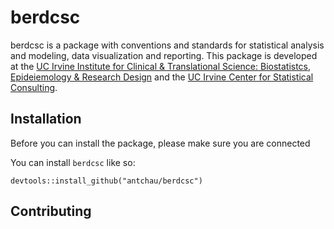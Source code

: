 # berdcsc

berdcsc is a package with conventions and standards for statistical analysis and modeling, data visualization and reporting. This package is developed at the [UC Irvine Institute for Clinical & Translational Science: Biostatistcs, Epideiemology & Research Design](https://www.icts.uci.edu/services/berd1.php) and the [UC Irvine Center for Statistical Consulting](https://statconsulting.uci.edu/).

## Installation

Before you can install the package, please make sure you are connected 

You can install `berdcsc` like so:

```
devtools::install_github("antchau/berdcsc")
```

## Contributing

